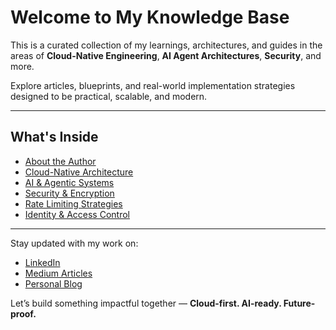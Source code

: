 # Welcome to My Knowledge Base

This is a curated collection of my learnings, architectures, and guides in the areas of **Cloud-Native Engineering**, **AI Agent Architectures**, **Security**, and more.

Explore articles, blueprints, and real-world implementation strategies designed to be practical, scalable, and modern.

---

## What's Inside

- [About the Author](about_the_author.md)
- [Cloud-Native Architecture](cloud-native/overview.md)
- [AI & Agentic Systems](genai/agents.md)
- [Security & Encryption](security/encryption.md)
- [Rate Limiting Strategies](api/rate-limiting.md)
- [Identity & Access Control](iam/keycloak-customizations.md)

---

Stay updated with my work on:
- [LinkedIn](http://linkedin.com/in/krishna-kumar-akurathi-b960302b)
- [Medium Articles](https://medium.com/@kindlingknowledge)
- [Personal Blog](https://kindlingknowledge.tech)

Let’s build something impactful together — **Cloud-first. AI-ready. Future-proof.**
